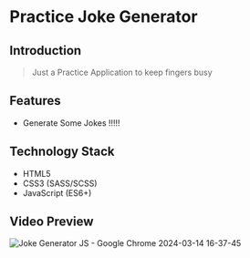 # Practice Joke Generator

## Introduction
> Just a Practice Application to keep fingers busy
## Features
>
- Generate Some Jokes !!!!!

## Technology Stack
- HTML5
- CSS3 (SASS/SCSS)
- JavaScript (ES6+)

## Video Preview
![Joke Generator JS - Google Chrome 2024-03-14 16-37-45](https://github.com/IkaMastera/random-joke-generator-js/assets/112602982/77930bb7-b022-4a1e-9bf0-80901379faa0)
